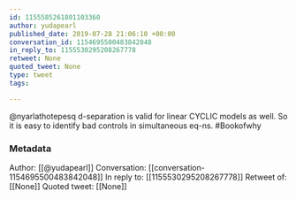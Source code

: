 ```yaml
---
id: 1155585261801103360
author: yudapearl
published_date: 2019-07-28 21:06:10 +00:00
conversation_id: 1154695500483842048
in_reply_to: 1155530295208267778
retweet: None
quoted_tweet: None
type: tweet
tags:

---
```


@nyarlathotepesq d-separation is valid for linear CYCLIC models as well.
So it is easy to identify bad controls in simultaneous eq-ns. #Bookofwhy

### Metadata

Author: [[@yudapearl]]
Conversation: [[conversation-1154695500483842048]]
In reply to: [[1155530295208267778]]
Retweet of: [[None]]
Quoted tweet: [[None]]
